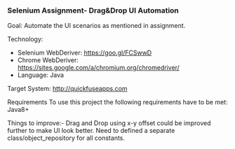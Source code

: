 ### Selenium Assignment- Drag&Drop UI Automation

Goal: Automate the UI scenarios as mentioned in assignment.

Technology:

- Selenium WebDeriver: https://goo.gl/FCSwwD
- Chrome WebDeriver: https://sites.google.com/a/chromium.org/chromedriver/ 
-  Language: Java

Target System: http://quickfuseapps.com

Requirements
To use this project the following requirements have to be met:
Java8+

Things to improve:- Drag and Drop using x-y offset could be improved further to make UI look better. Need to defined a separate class/object_repository for all constants.
